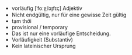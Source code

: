 - vorläufig	[ˈfoːɐ̯ˌlɔɪ̯fɪç]	Adjektiv
- Nicht endgültig, nur für eine gewisse Zeit gültig
- tạm thời
- provisional / temporary
- Das ist nur eine vorläufige Entscheidung.
- Vorläufigkeit (Substantiv)
- Kein lateinischer Ursprung